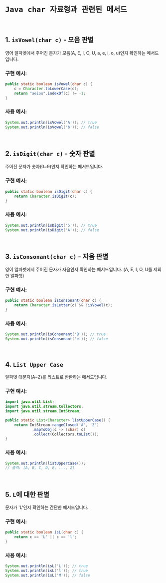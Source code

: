 # `Java char 자료형과 관련된 메서드`


<br>

## 1. `isVowel(char c)` - 모음 판별
영어 알파벳에서 주어진 문자가 모음(A, E, I, O, U, a, e, i, o, u)인지 확인하는 메서드입니다.

### **구현 예시:**
```java
public static boolean isVowel(char c) {
    c = Character.toLowerCase(c);
    return "aeiou".indexOf(c) != -1;
}
```
### **사용 예시:**
```java
System.out.println(isVowel('A')); // true
System.out.println(isVowel('b')); // false
```


<br>

## 2. `isDigit(char c)` - 숫자 판별
주어진 문자가 숫자(0~9)인지 확인하는 메서드입니다.

### **구현 예시:**
```java
public static boolean isDigit(char c) {
    return Character.isDigit(c);
}
```
### **사용 예시:**
```java
System.out.println(isDigit('5')); // true
System.out.println(isDigit('A')); // false
```


<br>

## 3. `isConsonant(char c)` - 자음 판별
영어 알파벳에서 주어진 문자가 자음인지 확인하는 메서드입니다. (A, E, I, O, U를 제외한 알파벳)

### **구현 예시:**
```java
public static boolean isConsonant(char c) {
    return Character.isLetter(c) && !isVowel(c);
}
```
### **사용 예시:**
```java
System.out.println(isConsonant('B')); // true
System.out.println(isConsonant('e')); // false
```


<br>

## 4. `List Upper Case`
알파벳 대문자(A~Z)를 리스트로 반환하는 메서드입니다.

### **구현 예시:**
```java
import java.util.List;
import java.util.stream.Collectors;
import java.util.stream.IntStream;

public static List<Character> listUpperCase() {
    return IntStream.rangeClosed('A', 'Z')
            .mapToObj(c -> (char) c)
            .collect(Collectors.toList());
}
```
### **사용 예시:**
```java
System.out.println(listUpperCase());
// 출력: [A, B, C, D, E, ..., Z]
```


<br>

## 5. `L`에 대한 판별
문자가 'L'인지 확인하는 간단한 메서드입니다.

### **구현 예시:**
```java
public static boolean isL(char c) {
    return c == 'L' || c == 'l';
}
```
### **사용 예시:**
```java
System.out.println(isL('L')); // true
System.out.println(isL('l')); // true
System.out.println(isL('M')); // false
```

